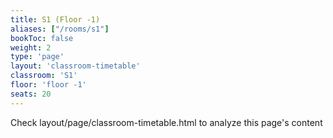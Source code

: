 ```yaml
---
title: S1 (Floor -1)
aliases: ["/rooms/s1"]
bookToc: false
weight: 2
type: 'page'
layout: 'classroom-timetable'
classroom: 'S1'
floor: 'floor -1'
seats: 20
---
```


Check layout/page/classroom-timetable.html to analyze this page's content